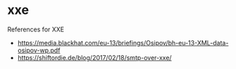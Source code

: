 # xxe
References for XXE

* https://media.blackhat.com/eu-13/briefings/Osipov/bh-eu-13-XML-data-osipov-wp.pdf
* https://shiftordie.de/blog/2017/02/18/smtp-over-xxe/

